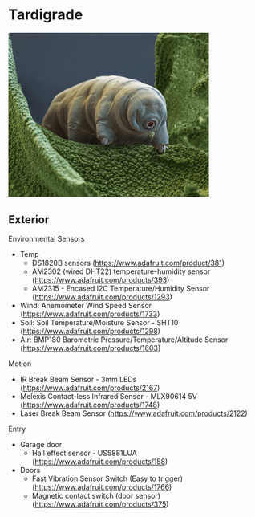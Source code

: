 # Tardigrade

<img src="waterbear.jpg" width="400px" />

## Exterior

Environmental Sensors
* Temp
  * DS1820B sensors (https://www.adafruit.com/product/381)
  * AM2302 (wired DHT22) temperature-humidity sensor (https://www.adafruit.com/products/393)
  * AM2315 - Encased I2C Temperature/Humidity Sensor (https://www.adafruit.com/products/1293)
* Wind: Anemometer Wind Speed Sensor (https://www.adafruit.com/products/1733)
* Soil: Soil Temperature/Moisture Sensor - SHT10 (https://www.adafruit.com/products/1298)
* Air: BMP180 Barometric Pressure/Temperature/Altitude Sensor (https://www.adafruit.com/products/1603)

Motion
* IR Break Beam Sensor - 3mm LEDs (https://www.adafruit.com/products/2167)
* Melexis Contact-less Infrared Sensor - MLX90614 5V (https://www.adafruit.com/products/1748)
* Laser Break Beam Sensor (https://www.adafruit.com/products/2122)

Entry
* Garage door
  * Hall effect sensor - US5881LUA (https://www.adafruit.com/products/158)
* Doors
  * Fast Vibration Sensor Switch (Easy to trigger) (https://www.adafruit.com/products/1766)
  * Magnetic contact switch (door sensor) (https://www.adafruit.com/products/375)
